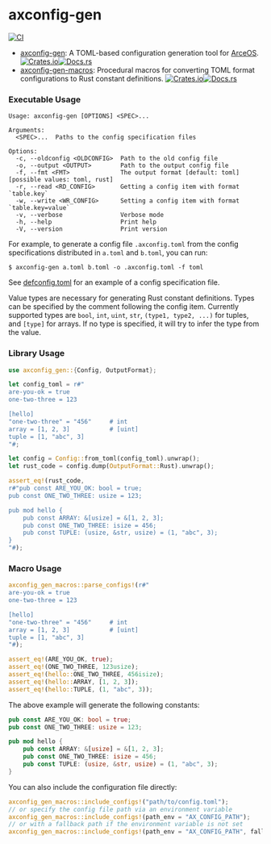 # axconfig-gen

[![CI](https://github.com/arceos-org/axconfig-gen/actions/workflows/ci.yml/badge.svg?branch=main)](https://github.com/arceos-org/axconfig-gen/actions/workflows/ci.yml)

* [axconfig-gen](axconfig-gen): A TOML-based configuration generation tool for [ArceOS](https://github.com/arceos-org/arceos). [![Crates.io](https://img.shields.io/crates/v/axconfig-gen)](https://crates.io/crates/axconfig-gen)[![Docs.rs](https://docs.rs/axconfig-gen/badge.svg)](https://docs.rs/axconfig-gen)
* [axconfig-gen-macros](axconfig-gen-macros): Procedural macros for converting TOML format configurations to Rust constant definitions. [![Crates.io](https://img.shields.io/crates/v/axconfig-gen-macros)](https://crates.io/crates/axconfig-gen-macros)[![Docs.rs](https://docs.rs/axconfig-gen-macros/badge.svg)](https://docs.rs/axconfig-gen-macros)

### Executable Usage

```text
Usage: axconfig-gen [OPTIONS] <SPEC>...

Arguments:
  <SPEC>...  Paths to the config specification files

Options:
  -c, --oldconfig <OLDCONFIG>  Path to the old config file
  -o, --output <OUTPUT>        Path to the output config file
  -f, --fmt <FMT>              The output format [default: toml] [possible values: toml, rust]
  -r, --read <RD_CONFIG>       Getting a config item with format `table.key`
  -w, --write <WR_CONFIG>      Setting a config item with format `table.key=value`
  -v, --verbose                Verbose mode
  -h, --help                   Print help
  -V, --version                Print version
```

For example, to generate a config file `.axconfig.toml` from the config specifications distributed in `a.toml` and `b.toml`, you can run:

```console
$ axconfig-gen a.toml b.toml -o .axconfig.toml -f toml
```

See [defconfig.toml](example-configs/defconfig.toml) for an example of a config specification file.

Value types are necessary for generating Rust constant definitions. Types can be specified by the comment following the config item. Currently supported types are `bool`, `int`, `uint`, `str`, `(type1, type2, ...)` for tuples, and `[type]` for arrays. If no type is specified, it will try to infer the type from the value.

### Library Usage

```rust
use axconfig_gen::{Config, OutputFormat};

let config_toml = r#"
are-you-ok = true
one-two-three = 123

[hello]
"one-two-three" = "456"     # int
array = [1, 2, 3]           # [uint]
tuple = [1, "abc", 3]
"#;

let config = Config::from_toml(config_toml).unwrap();
let rust_code = config.dump(OutputFormat::Rust).unwrap();

assert_eq!(rust_code,
r#"pub const ARE_YOU_OK: bool = true;
pub const ONE_TWO_THREE: usize = 123;

pub mod hello {
    pub const ARRAY: &[usize] = &[1, 2, 3];
    pub const ONE_TWO_THREE: isize = 456;
    pub const TUPLE: (usize, &str, usize) = (1, "abc", 3);
}
"#);
```

### Macro Usage

```rust
axconfig_gen_macros::parse_configs!(r#"
are-you-ok = true
one-two-three = 123

[hello]
"one-two-three" = "456"     # int
array = [1, 2, 3]           # [uint]
tuple = [1, "abc", 3]
"#);

assert_eq!(ARE_YOU_OK, true);
assert_eq!(ONE_TWO_THREE, 123usize);
assert_eq!(hello::ONE_TWO_THREE, 456isize);
assert_eq!(hello::ARRAY, [1, 2, 3]);
assert_eq!(hello::TUPLE, (1, "abc", 3));
```

The above example will generate the following constants:

```rust
pub const ARE_YOU_OK: bool = true;
pub const ONE_TWO_THREE: usize = 123;

pub mod hello {
    pub const ARRAY: &[usize] = &[1, 2, 3];
    pub const ONE_TWO_THREE: isize = 456;
    pub const TUPLE: (usize, &str, usize) = (1, "abc", 3);
}
```

You can also include the configuration file directly:

```rust
axconfig_gen_macros::include_configs!("path/to/config.toml");
// or specify the config file path via an environment variable
axconfig_gen_macros::include_configs!(path_env = "AX_CONFIG_PATH");
// or with a fallback path if the environment variable is not set
axconfig_gen_macros::include_configs!(path_env = "AX_CONFIG_PATH", fallback = "path/to/defconfig.toml");
```
